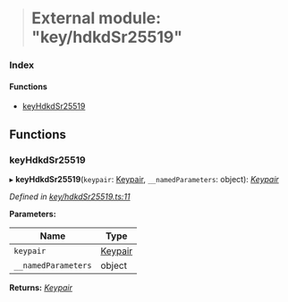 > # External module: "key/hdkdSr25519"

### Index

#### Functions

* [keyHdkdSr25519](_key_hdkdsr25519_.md#keyhdkdsr25519)

## Functions

###  keyHdkdSr25519

▸ **keyHdkdSr25519**(`keypair`: [Keypair](../interfaces/_types_.keypair.md), `__namedParameters`: object): *[Keypair](../interfaces/_types_.keypair.md)*

*Defined in [key/hdkdSr25519.ts:11](https://github.com/polkadot-js/common/blob/6c79462/packages/util-crypto/src/key/hdkdSr25519.ts#L11)*

**Parameters:**

Name | Type |
------ | ------ |
`keypair` | [Keypair](../interfaces/_types_.keypair.md) |
`__namedParameters` | object |

**Returns:** *[Keypair](../interfaces/_types_.keypair.md)*